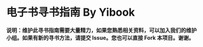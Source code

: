 # 电子书寻书指南 By Yibook

**说明：维护此寻书指南需要大量精力，如果您熟悉相关资料，可以加入我们的维护小组。如果有新的寻书方法，请提交 Issue。您也可以直接 Fork 本项目。谢谢。**


